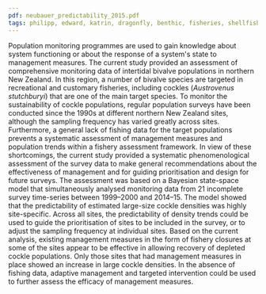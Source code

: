 ```yaml
---
pdf: neubauer_predictability_2015.pdf
tags: philipp, edward, katrin, dragonfly, benthic, fisheries, shellfish, bayesian
---
```

Population monitoring programmes are used to gain knowledge about system functioning or about the
response of a system's state to management measures. The current study provided an assessment
of comprehensive monitoring data of intertidal bivalve populations in northern New Zealand. In this region,
a number of bivalve species are targeted in recreational and customary fisheries, including cockles
(*Austrovenus stutchburyi*) that are one of the main target species. To monitor the sustainability of cockle
populations, regular population surveys have been conducted since the 1990s at different northern New
Zealand sites, although the sampling frequency has varied greatly across sites. Furthermore, a general
lack of fishing data for the target populations prevents a systematic assessment of management measures
and population trends within a fishery assessment framework. In view of these shortcomings, the
current study provided a systematic phenomenological assessment of the survey data to make general
recommendations about the effectiveness of management and for guiding prioritisation and design for
future surveys. The assessment was based on a Bayesian state-space model that simultaneously analysed
monitoring data from 21 incomplete survey time-series between 1999–2000 and 2014–15. The
model showed that the predictability of estimated large-size cockle densities was highly site-specific.
Across all sites, the predictability of density trends could be used to guide the prioritisation of sites to
be included in the survey, or to adjust the sampling frequency at individual sites. Based on the current
analysis, existing management measures in the form of fishery closures at some of the sites appear to
be effective in allowing recovery of depleted cockle populations. Only those sites that had management
measures in place showed an increase in large cockle densities. In the absence of fishing data, adaptive
management and targeted intervention could be used to further assess the efficacy of management
measures.
